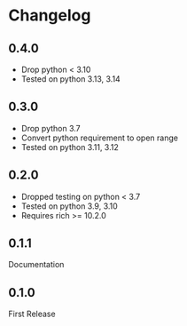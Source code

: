 # Changelog

## 0.4.0

* Drop python < 3.10
* Tested on python 3.13, 3.14

## 0.3.0

* Drop python 3.7
* Convert python requirement to open range
* Tested on python 3.11, 3.12

## 0.2.0

* Dropped testing on python < 3.7
* Tested on python 3.9, 3.10
* Requires rich >= 10.2.0

## 0.1.1

Documentation

## 0.1.0

First Release

